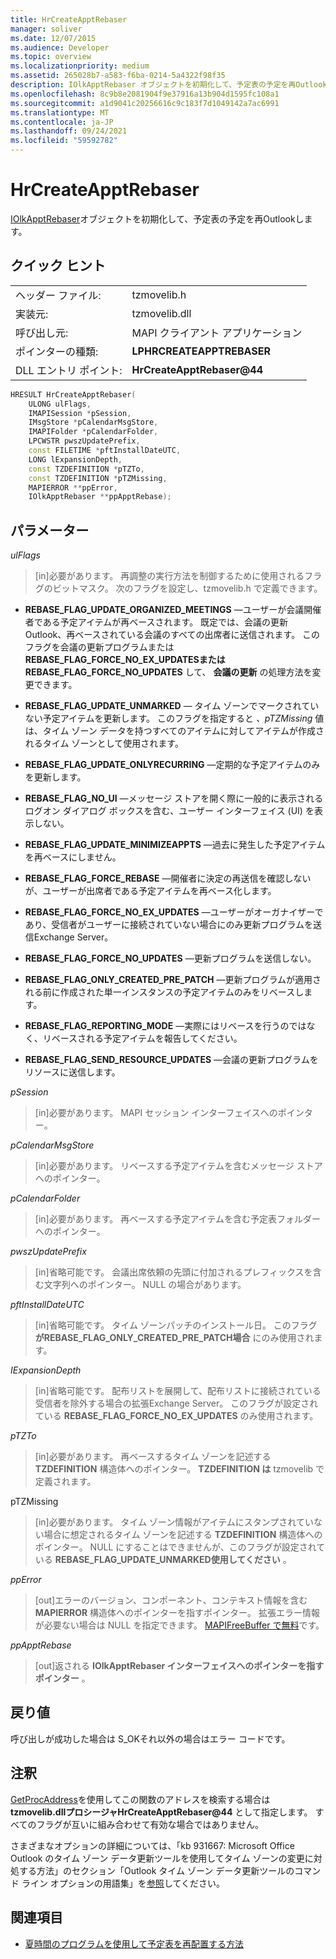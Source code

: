 ```yaml
---
title: HrCreateApptRebaser
manager: soliver
ms.date: 12/07/2015
ms.audience: Developer
ms.topic: overview
ms.localizationpriority: medium
ms.assetid: 265028b7-a583-f6ba-0214-5a4322f98f35
description: IOlkApptRebaser オブジェクトを初期化して、予定表の予定を再Outlookします。
ms.openlocfilehash: 8c9b8e2081904f9e37916a13b904d1595fc108a1
ms.sourcegitcommit: a1d9041c20256616c9c183f7d1049142a7ac6991
ms.translationtype: MT
ms.contentlocale: ja-JP
ms.lasthandoff: 09/24/2021
ms.locfileid: "59592782"
---
```

# <a name="hrcreateapptrebaser"></a>HrCreateApptRebaser

[IOlkApptRebaser](iolkapptrebaser.md)オブジェクトを初期化して、予定表の予定を再Outlookします。 
  
## <a name="quick-info"></a>クイック ヒント

|||
|:-----|:-----|
|ヘッダー ファイル:  <br/> |tzmovelib.h  <br/> |
|実装元:  <br/> |tzmovelib.dll  <br/> |
|呼び出し元:  <br/> |MAPI クライアント アプリケーション  <br/> |
|ポインターの種類:  <br/> |**LPHRCREATEAPPTREBASER** <br/> |
|DLL エントリ ポイント:  <br/> |**HrCreateApptRebaser@44** <br/> |
   
```cpp
HRESULT HrCreateApptRebaser(  
    ULONG ulFlags, 
    IMAPISession *pSession, 
    IMsgStore *pCalendarMsgStore, 
    IMAPIFolder *pCalendarFolder, 
    LPCWSTR pwszUpdatePrefix, 
    const FILETIME *pftInstallDateUTC, 
    LONG lExpansionDepth, 
    const TZDEFINITION *pTZTo, 
    const TZDEFINITION *pTZMissing, 
    MAPIERROR **ppError, 
    IOlkApptRebaser **ppApptRebase); 

```

## <a name="parameters"></a>パラメーター

_ulFlags_
  
> [in]必要があります。 再調整の実行方法を制御するために使用されるフラグのビットマスク。 次のフラグを設定し、tzmovelib.h で定義できます。
    
   - **REBASE_FLAG_UPDATE_ORGANIZED_MEETINGS** —ユーザーが会議開催者である予定アイテムが再ベースされます。 既定では、会議の更新Outlook、再ベースされている会議のすべての出席者に送信されます。 このフラグを会議の更新プログラムまたは **REBASE_FLAG_FORCE_NO_EX_UPDATESまたはREBASE_FLAG_FORCE_NO_UPDATES** して、 **会議の更新** の処理方法を変更できます。 
    
   - **REBASE_FLAG_UPDATE_UNMARKED** — タイム ゾーンでマークされていない予定アイテムを更新します。 このフラグを指定すると  *、pTZMissing*  値は、タイム ゾーン データを持つすべてのアイテムに対してアイテムが作成されるタイム ゾーンとして使用されます。 
    
   - **REBASE_FLAG_UPDATE_ONLYRECURRING** —定期的な予定アイテムのみを更新します。 
    
   - **REBASE_FLAG_NO_UI** —メッセージ ストアを開く際に一般的に表示されるログオン ダイアログ ボックスを含む、ユーザー インターフェイス (UI) を表示しない。 
    
   - **REBASE_FLAG_UPDATE_MINIMIZEAPPTS** —過去に発生した予定アイテムを再ベースにしません。 
    
   - **REBASE_FLAG_FORCE_REBASE** —開催者に決定の再送信を確認しないが、ユーザーが出席者である予定アイテムを再ベース化します。 
    
   - **REBASE_FLAG_FORCE_NO_EX_UPDATES** —ユーザーがオーガナイザーであり、受信者がユーザーに接続されていない場合にのみ更新プログラムを送信Exchange Server。 
    
   - **REBASE_FLAG_FORCE_NO_UPDATES** —更新プログラムを送信しない。 
    
   - **REBASE_FLAG_ONLY_CREATED_PRE_PATCH** —更新プログラムが適用される前に作成された単一インスタンスの予定アイテムのみをリベースします。 
    
   - **REBASE_FLAG_REPORTING_MODE** —実際にはリベースを行うのではなく、リベースされる予定アイテムを報告してください。 
    
   - **REBASE_FLAG_SEND_RESOURCE_UPDATES** —会議の更新プログラムをリソースに送信します。 
    
_pSession_
  
> [in]必要があります。 MAPI セッション インターフェイスへのポインター。
    
_pCalendarMsgStore_
  
> [in]必要があります。 リベースする予定アイテムを含むメッセージ ストアへのポインター。
    
_pCalendarFolder_
  
> [in]必要があります。 再ベースする予定アイテムを含む予定表フォルダーへのポインター。
    
_pwszUpdatePrefix_
  
> [in]省略可能です。 会議出席依頼の先頭に付加されるプレフィックスを含む文字列へのポインター。 NULL の場合があります。
    
_pftInstallDateUTC_
  
> [in]省略可能です。 タイム ゾーンパッチのインストール日。 このフラグ **がREBASE_FLAG_ONLY_CREATED_PRE_PATCH場合** にのみ使用されます。 
    
_IExpansionDepth_
  
> [in]省略可能です。 配布リストを展開して、配布リストに接続されている受信者を除外する場合の拡張Exchange Server。 このフラグが設定されている **REBASE_FLAG_FORCE_NO_EX_UPDATES** のみ使用されます。 
    
_pTZTo_
  
> [in]必要があります。 再ベースするタイム ゾーンを記述する **TZDEFINITION** 構造体へのポインター。 **TZDEFINITION は** tzmovelib で定義されます。 
    
pTZMissing
  
> [in]必要があります。 タイム ゾーン情報がアイテムにスタンプされていない場合に想定されるタイム ゾーンを記述する **TZDEFINITION** 構造体へのポインター。 NULL にすることはできませんが、このフラグが設定されている **REBASE_FLAG_UPDATE_UNMARKED使用してください** 。 
    
_ppError_
  
> [out]エラーのバージョン、コンポーネント、コンテキスト情報を含む **MAPIERROR** 構造体へのポインターを指すポインター。 拡張エラー情報が必要ない場合は NULL を指定できます。 [MAPIFreeBuffer で無料](https://msdn.microsoft.com/library/9412594f-8acc-4c7e-a668-4ec1da0ad9cf%28Office.15%29.aspx)です。 
    
_ppApptRebase_
  
> [out]返される **IOlkApptRebaser インターフェイスへのポインターを指すポインター** 。 
    
## <a name="return-values"></a>戻り値

呼び出しが成功した場合は S_OKそれ以外の場合はエラー コードです。
  
## <a name="remarks"></a>注釈

[GetProcAddress](https://msdn.microsoft.com/library/a0d7fc09-f888-4f46-a571-d3719a627597%28Office.15%29.aspx)を使用してこの関数のアドレスを検索する場合は **tzmovelib.dllプロシージャHrCreateApptRebaser@44** として指定します。 すべてのフラグが互いに組み合わせて有効な場合ではありません。 
  
さまざまなオプションの詳細については、「kb 931667: Microsoft Office Outlook のタイム ゾーン データ更新ツールを使用してタイム ゾーンの変更に対処する方法」のセクション「Outlook タイム ゾーン データ更新ツールのコマンド ライン オプションの用語集」を[参照](https://support.microsoft.com/kb/931667/en-us)してください。
  
## <a name="see-also"></a>関連項目

- [夏時間のプログラムを使用して予定表を再配置する方法](about-rebasing-calendars-programmatically-for-daylight-saving-time.md)


